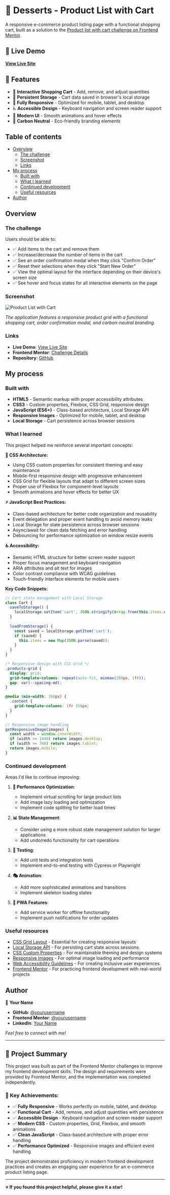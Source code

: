 # 🍰 Desserts - Product List with Cart

A responsive e-commerce product listing page with a functional shopping cart, built as a solution to the [Product list with cart challenge on Frontend Mentor](https://www.frontendmentor.io/challenges/product-list-with-cart-5MmqLVAp_d).

## 🚀 Live Demo

**[View Live Site](https://lisk-product-list.vercel.app)** 

## 📱 Features

- 🛒 **Interactive Shopping Cart** - Add, remove, and adjust quantities
- 💾 **Persistent Storage** - Cart data saved in browser's local storage
- 📱 **Fully Responsive** - Optimized for mobile, tablet, and desktop
- ♿ **Accessible Design** - Keyboard navigation and screen reader support
- 🎨 **Modern UI** - Smooth animations and hover effects
- 🌱 **Carbon Neutral** - Eco-friendly branding elements 

## Table of contents

- [Overview](#overview)
  - [The challenge](#the-challenge)
  - [Screenshot](#screenshot)
  - [Links](#links)
- [My process](#my-process)
  - [Built with](#built-with)
  - [What I learned](#what-i-learned)
  - [Continued development](#continued-development)
  - [Useful resources](#useful-resources)
- [Author](#author)

## Overview

### The challenge

Users should be able to:

- ✅ Add items to the cart and remove them
- ✅ Increase/decrease the number of items in the cart
- ✅ See an order confirmation modal when they click "Confirm Order"
- ✅ Reset their selections when they click "Start New Order"
- ✅ View the optimal layout for the interface depending on their device's screen size
- ✅ See hover and focus states for all interactive elements on the page

### Screenshot

![Product List with Cart](./preview.jpg)

*The application features a responsive product grid with a functional shopping cart, order confirmation modal, and carbon-neutral branding.*

### Links

- **Live Demo**: [View Live Site](https://lisk-product-list.vercel.app) 
- **Frontend Mentor**: [Challenge Details](https://www.frontendmentor.io/challenges/product-list-with-cart-5MmqLVAp_d)
- **Repository**: [GitHub](https://github.com/odingaval/lisk-product-list-.git) 

## My process

### Built with

- **HTML5** - Semantic markup with proper accessibility attributes
- **CSS3** - Custom properties, Flexbox, CSS Grid, responsive design
- **JavaScript (ES6+)** - Class-based architecture, Local Storage API
- **Responsive Images** - Optimized for mobile, tablet, and desktop
- **Local Storage** - Cart persistence across browser sessions

### What I learned

This project helped me reinforce several important concepts:

**🎨 CSS Architecture:**
- Using CSS custom properties for consistent theming and easy maintenance
- Mobile-first responsive design with progressive enhancement
- CSS Grid for flexible layouts that adapt to different screen sizes
- Proper use of Flexbox for component-level layouts
- Smooth animations and hover effects for better UX

**⚡ JavaScript Best Practices:**
- Class-based architecture for better code organization and reusability
- Event delegation and proper event handling to avoid memory leaks
- Local Storage for state persistence across browser sessions
- Async/await for clean data fetching and error handling
- Debouncing for performance optimization on window resize events

**♿ Accessibility:**
- Semantic HTML structure for better screen reader support
- Proper focus management and keyboard navigation
- ARIA attributes and alt text for images
- Color contrast compliance with WCAG guidelines
- Touch-friendly interface elements for mobile users

**Key Code Snippets:**

```javascript
// Cart state management with Local Storage
class Cart {
  saveToStorage() {
    localStorage.setItem('cart', JSON.stringify(Array.from(this.items.entries())));
  }
  
  loadFromStorage() {
    const saved = localStorage.getItem('cart');
    if (saved) {
      this.items = new Map(JSON.parse(saved));
    }
  }
}
```

```css
/* Responsive design with CSS Grid */
.products-grid {
  display: grid;
  grid-template-columns: repeat(auto-fit, minmax(280px, 1fr));
  gap: var(--spacing-md);
}

@media (min-width: 768px) {
  .content {
    grid-template-columns: 1fr 350px;
  }
}
```

```javascript
// Responsive image handling
getResponsiveImage(images) {
  const width = window.innerWidth;
  if (width >= 1440) return images.desktop;
  if (width >= 768) return images.tablet;
  return images.mobile;
}
```

### Continued development

Areas I'd like to continue improving:

1. **🚀 Performance Optimization**: 
   - Implement virtual scrolling for large product lists
   - Add image lazy loading and optimization
   - Implement code splitting for better load times

2. **📊 State Management**: 
   - Consider using a more robust state management solution for larger applications
   - Add undo/redo functionality for cart operations

3. **🧪 Testing**: 
   - Add unit tests and integration tests
   - Implement end-to-end testing with Cypress or Playwright

4. **🎭 Animation**: 
   - Add more sophisticated animations and transitions
   - Implement skeleton loading states

5. **📱 PWA Features**: 
   - Add service worker for offline functionality
   - Implement push notifications for order updates

### Useful resources

- [CSS Grid Layout](https://developer.mozilla.org/en-US/docs/Web/CSS/CSS_Grid_Layout) - Essential for creating responsive layouts
- [Local Storage API](https://developer.mozilla.org/en-US/docs/Web/API/Window/localStorage) - For persisting cart state across sessions
- [CSS Custom Properties](https://developer.mozilla.org/en-US/docs/Web/CSS/Using_CSS_custom_properties) - For maintainable theming and design systems
- [Responsive Images](https://developer.mozilla.org/en-US/docs/Learn/HTML/Multimedia_and_embedding/Responsive_images) - For optimal image loading and performance
- [Web Accessibility Guidelines](https://www.w3.org/WAI/WCAG21/quickref/) - For creating inclusive user experiences
- [Frontend Mentor](https://www.frontendmentor.io/) - For practicing frontend development with real-world projects

## Author

👋 **Your Name**

- **GitHub**: [@yourusername](https://github.com/odingaval)
- **Frontend Mentor**: [@yourusername](https://www.frontendmentor.io/profile/odngaval)
- **LinkedIn**: [Your Name](https://linkedin.com/in/odingavalery)

*Feel free to connect with me!*

---

## 📝 Project Summary

This project was built as part of the Frontend Mentor challenges to improve my frontend development skills. The design and requirements were provided by Frontend Mentor, and the implementation was completed independently.

### 🎯 Key Achievements:
- ✅ **Fully Responsive** - Works perfectly on mobile, tablet, and desktop
- ✅ **Functional Cart** - Add, remove, and adjust quantities with persistence
- ✅ **Accessible Design** - Keyboard navigation and screen reader support
- ✅ **Modern CSS** - Custom properties, Grid, Flexbox, and smooth animations
- ✅ **Clean JavaScript** - Class-based architecture with proper error handling
- ✅ **Performance Optimized** - Responsive images and efficient event handling

The project demonstrates proficiency in modern frontend development practices and creates an engaging user experience for an e-commerce product listing page.

---

**⭐ If you found this project helpful, please give it a star!**
